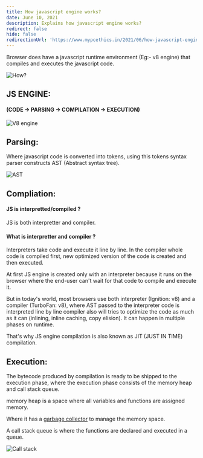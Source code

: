 ```yaml
---
title: How javascript engine works?
date: June 10, 2021
description: Explains how javascript engine works?
redirect: false
hide: false
redirectionUrl: 'https://www.mypcethics.in/2021/06/how-javascript-engine-works.html'
---
```


Browser does have a javascript runtime environment (Eg:- v8 engine) that compiles and executes the javascript code.



![How?](../images/how-meme.png "How meme")


## JS ENGINE:

#### (CODE -> PARSING -> COMPILATION -> EXECUTION)

![V8 engine](../images/v8-engine.png "V8 engine")

## Parsing:

Where javascript code is converted into tokens, using this tokens syntax parser constructs AST (Abstract syntax tree).

![AST](../images/ast.png "AST")

## Compliation:

#### JS is interpretted/compiled ?

JS is both interpretter and compiler.


#### What is interpretter and compiler ?

Interpreters take code and execute it line by line. In the compiler whole code is compiled first, new optimized version of the code is created and then executed.

At first JS engine is created only with an interpreter because it runs on the browser where the end-user can't wait for that code to compile and execute it.

But in today's world, most browsers use both interpreter (Ignition: v8) and a compiler (TurboFan: v8), where AST passed to the interpreter code is interpreted line by line compiler also will tries to optimize the code as much as it can (inlining, inline caching, copy elision). It can happen in multiple phases on runtime.

That's why JS engine compilation is also known as JIT (JUST IN TIME) compilation.

## Execution:

The bytecode produced by compilation is ready to be shipped to the execution phase, where the execution phase consists of the memory heap and call stack queue.

memory heap is a space where all variables and functions are assigned memory.

Where it has a [garbage collector](https://medium.com/@_lrlna/garbage-collection-in-v8-an-illustrated-guide-d24a952ee3b8) to manage the memory space.

A call stack queue is where the functions are declared and executed in a queue.


![Call stack](../images/call-stack.jpg "Call stack")







